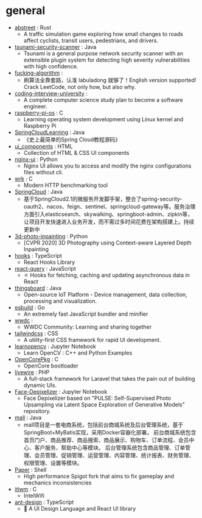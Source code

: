 # general
- [abstreet](https://github.com/dabreegster/abstreet) : Rust
  - A traffic simulation game exploring how small changes to roads affect cyclists, transit users, pedestrians, and drivers.
- [tsunami-security-scanner](https://github.com/google/tsunami-security-scanner) : Java
  - Tsunami is a general purpose network security scanner with an extensible plugin system for detecting high severity vulnerabilities with high confidence.
- [fucking-algorithm](https://github.com/labuladong/fucking-algorithm) : 
  - 刷算法全靠套路，认准 labuladong 就够了！English version supported! Crack LeetCode, not only how, but also why.
- [coding-interview-university](https://github.com/jwasham/coding-interview-university) : 
  - A complete computer science study plan to become a software engineer.
- [raspberry-pi-os](https://github.com/s-matyukevich/raspberry-pi-os) : C
  - Learning operating system development using Linux kernel and Raspberry Pi
- [SpringCloudLearning](https://github.com/forezp/SpringCloudLearning) : Java
  - 《史上最简单的Spring Cloud教程源码》
- [ui_components](https://github.com/bradtraversy/ui_components) : HTML
  - Collection of HTML & CSS UI components
- [nginx-ui](https://github.com/schenkd/nginx-ui) : Python
  - Nginx UI allows you to access and modify the nginx configurations files without cli.
- [wrk](https://github.com/wg/wrk) : C
  - Modern HTTP benchmarking tool
- [SpringCloud](https://github.com/zhoutaoo/SpringCloud) : Java
  - 基于SpringCloud2.1的微服务开发脚手架，整合了spring-security-oauth2、nacos、feign、sentinel、springcloud-gateway等。服务治理方面引入elasticsearch、skywalking、springboot-admin、zipkin等，让项目开发快速进入业务开发，而不需过多时间花费在架构搭建上。持续更新中
- [3d-photo-inpainting](https://github.com/vt-vl-lab/3d-photo-inpainting) : Python
  - [CVPR 2020] 3D Photography using Context-aware Layered Depth Inpainting
- [hooks](https://github.com/alibaba/hooks) : TypeScript
  - React Hooks Library
- [react-query](https://github.com/tannerlinsley/react-query) : JavaScript
  - ⚛️ Hooks for fetching, caching and updating asynchronous data in React
- [thingsboard](https://github.com/thingsboard/thingsboard) : Java
  - Open-source IoT Platform - Device management, data collection, processing and visualization.
- [esbuild](https://github.com/evanw/esbuild) : Go
  - An extremely fast JavaScript bundler and minifier
- [wwdc](https://github.com/twostraws/wwdc) : 
  - WWDC Community: Learning and sharing together
- [tailwindcss](https://github.com/tailwindcss/tailwindcss) : CSS
  - A utility-first CSS framework for rapid UI development.
- [learnopencv](https://github.com/spmallick/learnopencv) : Jupyter Notebook
  - Learn OpenCV : C++ and Python Examples
- [OpenCorePkg](https://github.com/acidanthera/OpenCorePkg) : C
  - OpenCore bootloader
- [livewire](https://github.com/livewire/livewire) : PHP
  - A full-stack framework for Laravel that takes the pain out of building dynamic UIs.
- [Face-Depixelizer](https://github.com/tg-bomze/Face-Depixelizer) : Jupyter Notebook
  - Face Depixelizer based on "PULSE: Self-Supervised Photo Upsampling via Latent Space Exploration of Generative Models" repository.
- [mall](https://github.com/macrozheng/mall) : Java
  - mall项目是一套电商系统，包括前台商城系统及后台管理系统，基于SpringBoot+MyBatis实现，采用Docker容器化部署。 前台商城系统包含首页门户、商品推荐、商品搜索、商品展示、购物车、订单流程、会员中心、客户服务、帮助中心等模块。 后台管理系统包含商品管理、订单管理、会员管理、促销管理、运营管理、内容管理、统计报表、财务管理、权限管理、设置等模块。
- [Paper](https://github.com/PaperMC/Paper) : Shell
  - High performance Spigot fork that aims to fix gameplay and mechanics inconsistencies
- [itlwm](https://github.com/zxystd/itlwm) : C
  - IntelWifi
- [ant-design](https://github.com/ant-design/ant-design) : TypeScript
  - 🌈 A UI Design Language and React UI library
